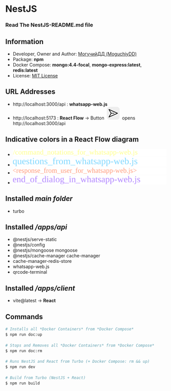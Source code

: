 # NestJS

### Read The **NestJS-README.md** file

## Information
- Developer, Owner and Author: [МогучийДД (MoguchiyDD)](https://github.com/MoguchiyDD)
- Package: **npm**
- Docker Compose: **mongo:4.4-focal**, **mongo-express:latest**, **redis:latest**
- License: [MIT License](../../../LICENSE)

## URL Addresses
- http://localhost:3000/api : **whatsapp-web.js**
- http://localhost:5173 : **React Flow** → Button&nbsp;&nbsp;![](images/btn_whatsapp-web.js.svg)&nbsp;&nbsp;opens http://localhost:3000/api

## Indicative colors in a React Flow diagram
- ![](images/commands_whatsapp-web.js.svg)
- ![](images/questions_whatsapp-web.js.svg)
- ![](images/answers_whatsapp-web.js.svg)
- ![](images/ends_whatsapp-web.js.svg)

## Installed *main folder*
- turbo

## Installed */apps/api*
- @nestjs/serve-static
- @nestjs/config
- @nestjs/mongoose mongoose
- @nestjs/cache-manager cache-manager
- cache-manager-redis-store
- whatsapp-web.js
- qrcode-terminal

## Installed */apps/client*
- vite@latest → **React**

## Commands

```Bash
# Installs all *Docker Containers* from *Docker Compose*
$ npm run doc:up

# Stops and Removes all *Docker Containers* from *Docker Compose*
$ npm run doc:rm

# Runs NestJS and React from Turbo (+ Docker Compose: rm && up)
$ npm run dev

# Build from Turbo (NestJS + React)
$ npm run build
```
